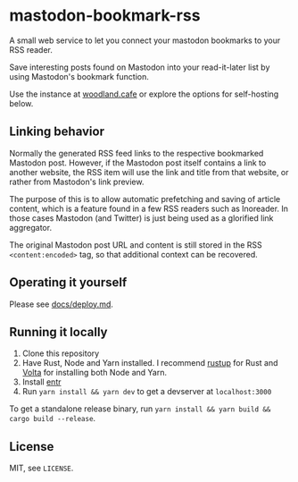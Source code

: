 # mastodon-bookmark-rss

A small web service to let you connect your mastodon bookmarks to your RSS reader.

Save interesting posts found on Mastodon into your read-it-later list by using Mastodon's bookmark function.

Use the instance at [woodland.cafe](https://bookmark-rss.woodland.cafe) or explore the options for self-hosting below.

## Linking behavior

Normally the generated RSS feed links to the respective bookmarked Mastodon
post. However, if the Mastodon post itself contains a link to another website,
the RSS item will use the link and title from that website, or rather from
Mastodon's link preview.

The purpose of this is to allow automatic prefetching and saving of article
content, which is a feature found in a few RSS readers such as Inoreader. In
those cases Mastodon (and Twitter) is just being used as a glorified link
aggregator.

The original Mastodon post URL and content is still stored in the RSS
`<content:encoded>` tag, so that additional context can be recovered.

## Operating it yourself

Please see [docs/deploy.md](docs/deploy.md).

## Running it locally

1. Clone this repository
2. Have Rust, Node and Yarn installed. I recommend [rustup](https://rustup.rs/)
   for Rust and [Volta](https://volta.sh/) for installing both Node and Yarn.
3. Install [entr](http://eradman.com/entrproject/)
4. Run `yarn install && yarn dev` to get a devserver at `localhost:3000`

To get a standalone release binary, run `yarn install && yarn build && cargo build --release`.

## License

MIT, see `LICENSE`.
